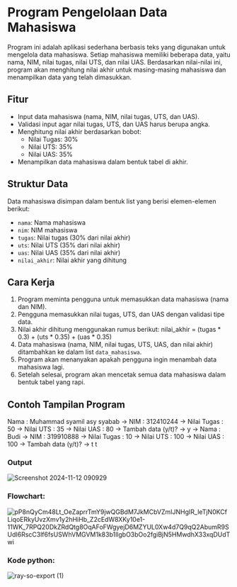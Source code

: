 # Program Pengelolaan Data Mahasiswa

Program ini adalah aplikasi sederhana berbasis teks yang digunakan untuk mengelola data mahasiswa. Setiap mahasiswa memiliki beberapa data, yaitu nama, NIM, nilai tugas, nilai UTS, dan nilai UAS. Berdasarkan nilai-nilai ini, program akan menghitung nilai akhir untuk masing-masing mahasiswa dan menampilkan data yang telah dimasukkan.

## Fitur

- Input data mahasiswa (nama, NIM, nilai tugas, UTS, dan UAS).
- Validasi input agar nilai tugas, UTS, dan UAS harus berupa angka.
- Menghitung nilai akhir berdasarkan bobot:
  - Nilai Tugas: 30%
  - Nilai UTS: 35%
  - Nilai UAS: 35%
- Menampilkan data mahasiswa dalam bentuk tabel di akhir.

## Struktur Data

Data mahasiswa disimpan dalam bentuk list yang berisi elemen-elemen berikut:
- `nama`: Nama mahasiswa
- `nim`: NIM mahasiswa
- `tugas`: Nilai tugas (30% dari nilai akhir)
- `uts`: Nilai UTS (35% dari nilai akhir)
- `uas`: Nilai UAS (35% dari nilai akhir)
- `nilai_akhir`: Nilai akhir yang dihitung

## Cara Kerja

1. Program meminta pengguna untuk memasukkan data mahasiswa (nama dan NIM).
2. Pengguna memasukkan nilai tugas, UTS, dan UAS dengan validasi tipe data.
3. Nilai akhir dihitung menggunakan rumus berikut:
   nilai_akhir = (tugas * 0.3) + (uts * 0.35) + (uas * 0.35)
4. Data mahasiswa (nama, NIM, nilai tugas, UTS, UAS, dan nilai akhir) ditambahkan ke dalam list `data_mahasiswa`.
5. Program akan menanyakan apakah pengguna ingin menambah data mahasiswa lagi.
6. Setelah selesai, program akan mencetak semua data mahasiswa dalam bentuk tabel yang rapi.

## Contoh Tampilan Program
Nama : Muhammad syamil asy syabab -> NIM : 312410244 -> Nilai Tugas : 50 -> Nilai UTS : 35 -> Nilai UAS : 80 -> Tambah data (y/t)? -> y -> Nama : Budi -> NIM : 319910888 -> Nilai Tugas : 10 -> Nilai UTS : 100 -> Nilai UAS : 100 -> Tambah data (y/t)? -> t
t
### Output
![Screenshot 2024-11-12 090929](https://github.com/user-attachments/assets/82edb821-c0b8-47d0-9a04-1eca68366ef9)

### Flowchart:
![pP8nQyCm48Lt_OeZaprrTmY9jwQGBdM7JkMCbVZmIJNHgIR_leTjN0KCfLiqoERkyUvzXmv1y2hHiHb_Z2cEdW8XKy10e1-11WK_7RPQ20DkZRdQtg8OqAFoFWgyejD6MZYUL0Xw4d7Q9qQ2AbumR9SUdI6RscC3lf6fsUSWhVMGVM1k83b1llgbO3bOo2fgiBjN5HMwdhX33xqDUdTwi](https://github.com/user-attachments/assets/26332293-1130-4b38-8164-3341eb154a5a)

### Kode python:
![ray-so-export (1)](https://github.com/user-attachments/assets/d731dd72-8782-4810-996a-7b40d18e20f7)






